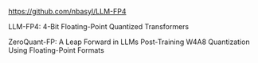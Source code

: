 



https://github.com/nbasyl/LLM-FP4


LLM-FP4: 4-Bit Floating-Point Quantized Transformers 


ZeroQuant-FP: A Leap Forward in LLMs Post-Training W4A8 Quantization Using Floating-Point Formats